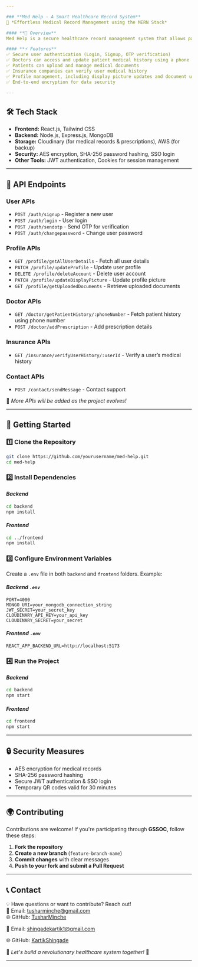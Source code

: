```yaml
---

### **Med Help - A Smart Healthcare Record System**  
🚀 *Effortless Medical Record Management using the MERN Stack*  

#### **📌 Overview**  
Med Help is a secure healthcare record management system that allows patients to store and share their medical history digitally. Doctors can access a patient’s records using their phone number and update prescriptions, reducing paperwork and improving healthcare efficiency. Insurance companies can verify medical history for transparency and trust.  

#### **⚡ Features**  
✅ Secure user authentication (Login, Signup, OTP verification)  
✅ Doctors can access and update patient medical history using a phone number  
✅ Patients can upload and manage medical documents  
✅ Insurance companies can verify user medical history  
✅ Profile management, including display picture updates and document uploads  
✅ End-to-end encryption for data security  

---
```


## **🛠️ Tech Stack**  
- **Frontend:** React.js, Tailwind CSS  
- **Backend:** Node.js, Express.js, MongoDB  
- **Storage:** Cloudinary (for medical records & prescriptions), AWS (for backup)  
- **Security:** AES encryption, SHA-256 password hashing, SSO login  
- **Other Tools:** JWT authentication, Cookies for session management  

---

## **📌 API Endpoints**  

### **User APIs**  
- `POST /auth/signup` - Register a new user  
- `POST /auth/login` - User login  
- `POST /auth/sendotp` - Send OTP for verification  
- `POST /auth/changepassword` - Change user password  

### **Profile APIs**  
- `GET /profile/getAllUserDetails` - Fetch all user details  
- `PATCH /profile/updateProfile` - Update user profile  
- `DELETE /profile/deleteAccount` - Delete user account  
- `PATCH /profile/updateDisplayPicture` - Update profile picture  
- `GET /profile/getUploadedDocuments` - Retrieve uploaded documents  

### **Doctor APIs**  
- `GET /doctor/getPatientHistory/:phoneNumber` - Fetch patient history using phone number  
- `POST /doctor/addPrescription` - Add prescription details  

### **Insurance APIs**  
- `GET /insurance/verifyUserHistory/:userId` - Verify a user’s medical history  

### **Contact APIs**  
- `POST /contact/sendMessage` - Contact support  

🔹 *More APIs will be added as the project evolves!*  

---

## **🚀 Getting Started**  

### **1️⃣ Clone the Repository**  
```bash
git clone https://github.com/yourusername/med-help.git
cd med-help
```

### **2️⃣ Install Dependencies**  
#### *Backend*  
```bash
cd backend
npm install
```
#### *Frontend*  
```bash
cd ../frontend
npm install
```

### **3️⃣ Configure Environment Variables**  
Create a `.env` file in both `backend` and `frontend` folders. Example:  

#### *Backend `.env`*  
```env
PORT=4000
MONGO_URI=your_mongodb_connection_string
JWT_SECRET=your_secret_key
CLOUDINARY_API_KEY=your_api_key
CLOUDINARY_SECRET=your_secret
```

#### *Frontend `.env`*  
```env
REACT_APP_BACKEND_URL=http://localhost:5173
```

### **4️⃣ Run the Project**  
#### *Backend*  
```bash
cd backend
npm start
```
#### *Frontend*  
```bash
cd frontend
npm start
```

---

## **🔒 Security Measures**  
- AES encryption for medical records  
- SHA-256 password hashing  
- Secure JWT authentication & SSO login  
- Temporary QR codes valid for 30 minutes  

---

## **🌍 Contributing**  
Contributions are welcome! If you're participating through **GSSOC**, follow these steps:  
1. **Fork the repository**  
2. **Create a new branch** (`feature-branch-name`)  
3. **Commit changes** with clear messages  
4. **Push to your fork and submit a Pull Request**  

---

## **📞 Contact**  
💡 Have questions or want to contribute? Reach out!  
📧 Email: tusharminche@gmail.com  
🌐 GitHub: [TusharMinche](https://github.com/TusharMinche) 

📧 Email: shingadekartik1@gmail.com

🌐 GitHub: [KartikShingade](https://github.com/Kartik-com)  

🚀 *Let's build a revolutionary healthcare system together!* 🎉  

---
